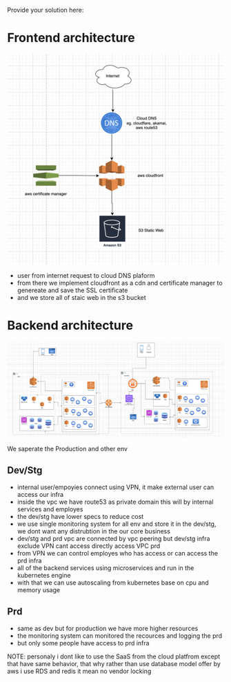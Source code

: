 Provide your solution here:

# Frontend architecture

![alt text](frontend-infra.png)

- user from internet request to cloud DNS plaform
- from there we implement cloudfront as a cdn and certificate manager to genereate and save the SSL certificate
- and we store all of staic web in the s3 bucket

# Backend architecture

![alt text](backend-infra.png)

We saperate the Production and other env

## Dev/Stg

- internal user/empoyies connect using VPN, it make external user can access our infra
- inside the vpc we have route53 as private domain this will by internal services and employes
- the dev/stg have lower specs to reduce cost
- we use single monitoring system for all env and store it in the dev/stg, we dont want any distrubtion in the our core business
- dev/stg and prd vpc are connected by vpc peering but dev/stg infra exclude VPN cant access directly access VPC prd
- from VPN we can control employes who has access or can access the prd infra
- all of the backend services using microservices and run in the kubernetes engine
- with that we can use autoscaling from kubernetes base on cpu and memory usage

## Prd

- same as dev but for production we have more higher resources
- the monitoring system can monitored the recources and logging the prd
- but only some people have access to prd infra

NOTE: personaly i dont like to use the SaaS from the cloud platfrom except that have same behavior,
that why rather than use database model offer by aws i use RDS and redis it mean no vendor locking
